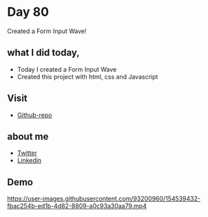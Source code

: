 # Day 80

Created a Form Input Wave!


## what I did today,

 - Today I created a Form Input Wave
 - Created this project with html, css and Javascript


## Visit

 - [Github-repo](https://github.com/KaranChandekar/50projects50days/tree/master/form-input-wave)

 
## about me

 - [Twitter](https://twitter.com/karan_chandekar)
 - [Linkedin](https://www.linkedin.com/in/karan-chandekar-a87263219/)


## Demo

https://user-images.githubusercontent.com/93200960/154539432-fbac254b-ed1b-4d82-8809-a0c93a30aa79.mp4

